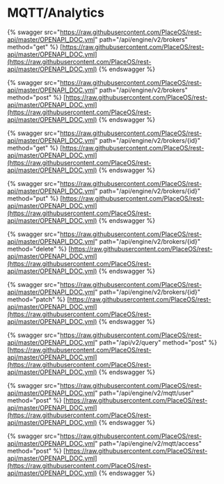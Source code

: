# MQTT/Analytics

{% swagger src="https://raw.githubusercontent.com/PlaceOS/rest-api/master/OPENAPI_DOC.yml" path="/api/engine/v2/brokers" method="get" %}
[https://raw.githubusercontent.com/PlaceOS/rest-api/master/OPENAPI_DOC.yml](https://raw.githubusercontent.com/PlaceOS/rest-api/master/OPENAPI_DOC.yml)
{% endswagger %}

{% swagger src="https://raw.githubusercontent.com/PlaceOS/rest-api/master/OPENAPI_DOC.yml" path="/api/engine/v2/brokers" method="post" %}
[https://raw.githubusercontent.com/PlaceOS/rest-api/master/OPENAPI_DOC.yml](https://raw.githubusercontent.com/PlaceOS/rest-api/master/OPENAPI_DOC.yml)
{% endswagger %}

{% swagger src="https://raw.githubusercontent.com/PlaceOS/rest-api/master/OPENAPI_DOC.yml" path="/api/engine/v2/brokers/{id}" method="get" %}
[https://raw.githubusercontent.com/PlaceOS/rest-api/master/OPENAPI_DOC.yml](https://raw.githubusercontent.com/PlaceOS/rest-api/master/OPENAPI_DOC.yml)
{% endswagger %}

{% swagger src="https://raw.githubusercontent.com/PlaceOS/rest-api/master/OPENAPI_DOC.yml" path="/api/engine/v2/brokers/{id}" method="put" %}
[https://raw.githubusercontent.com/PlaceOS/rest-api/master/OPENAPI_DOC.yml](https://raw.githubusercontent.com/PlaceOS/rest-api/master/OPENAPI_DOC.yml)
{% endswagger %}

{% swagger src="https://raw.githubusercontent.com/PlaceOS/rest-api/master/OPENAPI_DOC.yml" path="/api/engine/v2/brokers/{id}" method="delete" %}
[https://raw.githubusercontent.com/PlaceOS/rest-api/master/OPENAPI_DOC.yml](https://raw.githubusercontent.com/PlaceOS/rest-api/master/OPENAPI_DOC.yml)
{% endswagger %}

{% swagger src="https://raw.githubusercontent.com/PlaceOS/rest-api/master/OPENAPI_DOC.yml" path="/api/engine/v2/brokers/{id}" method="patch" %}
[https://raw.githubusercontent.com/PlaceOS/rest-api/master/OPENAPI_DOC.yml](https://raw.githubusercontent.com/PlaceOS/rest-api/master/OPENAPI_DOC.yml)
{% endswagger %}

{% swagger src="https://raw.githubusercontent.com/PlaceOS/rest-api/master/OPENAPI_DOC.yml" path="/api/v2/query" method="post" %}
[https://raw.githubusercontent.com/PlaceOS/rest-api/master/OPENAPI_DOC.yml](https://raw.githubusercontent.com/PlaceOS/rest-api/master/OPENAPI_DOC.yml)
{% endswagger %}

{% swagger src="https://raw.githubusercontent.com/PlaceOS/rest-api/master/OPENAPI_DOC.yml" path="/api/engine/v2/mqtt/user" method="post" %}
[https://raw.githubusercontent.com/PlaceOS/rest-api/master/OPENAPI_DOC.yml](https://raw.githubusercontent.com/PlaceOS/rest-api/master/OPENAPI_DOC.yml)
{% endswagger %}

{% swagger src="https://raw.githubusercontent.com/PlaceOS/rest-api/master/OPENAPI_DOC.yml" path="/api/engine/v2/mqtt/access" method="post" %}
[https://raw.githubusercontent.com/PlaceOS/rest-api/master/OPENAPI_DOC.yml](https://raw.githubusercontent.com/PlaceOS/rest-api/master/OPENAPI_DOC.yml)
{% endswagger %}
